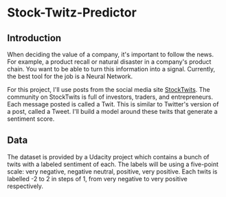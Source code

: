# Stock-Twitz-Predictor

## Introduction
When deciding the value of a company, it's important to follow the news. For example, a product recall or natural disaster in a company's product chain. You want to be able to turn this information into a signal. Currently, the best tool for the job is a Neural Network. 

For this project, I'll use posts from the social media site [StockTwits](https://en.wikipedia.org/wiki/StockTwits). The community on StockTwits is full of investors, traders, and entrepreneurs. Each message posted is called a Twit. This is similar to Twitter's version of a post, called a Tweet. I'll build a model around these twits that generate a sentiment score.


## Data
The dataset is provided by a Udacity project which contains a bunch of twits with a labeled sentiment of each. The labels will be using a five-point scale: very negative, negative neutral, positive, very positive. Each twits is labelled -2 to 2 in steps of 1, from very negative to very positive respectively. 
